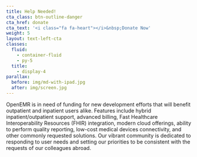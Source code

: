 ```yaml
---
title: Help Needed!
cta_class: btn-outline-danger
cta_href: donate
cta_text: '<i class="fa fa-heart"></i>&nbsp;Donate Now'
weight: 5
layout: text-left-cta
classes:
  fluid:
    - container-fluid
    - py-5
  title:
    - display-4
parallax:
  before: img/md-with-ipad.jpg
  after: img/screen.jpg
---
```


OpenEMR is in need of funding for new development efforts that will benefit outpatient and inpatient users alike. Features include hybrid inpatient/outpatient support, advanced billing, Fast Healthcare Interoperability Resources (FHIR) integration, modern cloud offerings, ability to perform quality reporting, low-cost medical devices connectivity, and other commonly requested solutions. Our vibrant community is dedicated to responding to user needs and setting our priorities to be consistent with the requests of our colleagues abroad. 
